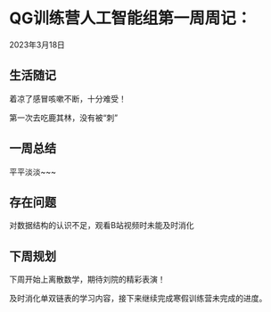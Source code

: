 # QG训练营人工智能组第一周周记：
2023年3月18日

## 生活随记

着凉了感冒咳嗽不断，十分难受！

第一次去吃鹿其林，没有被“刺”

## 一周总结

平平淡淡~~~

## 存在问题

对数据结构的认识不足，观看B站视频时未能及时消化

## 下周规划

下周开始上离散数学，期待刘院的精彩表演！

及时消化单双链表的学习内容，接下来继续完成寒假训练营未完成的进度。


